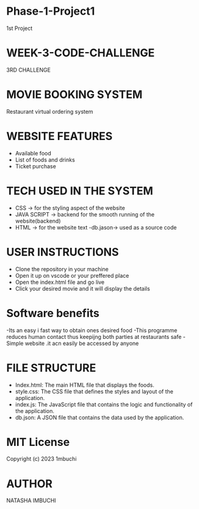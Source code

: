 # Phase-1-Project1
1st Project
# WEEK-3-CODE-CHALLENGE
3RD CHALLENGE
 # MOVIE BOOKING SYSTEM
 Restaurant virtual ordering system 
 # WEBSITE FEATURES
 - Available food
 - List of foods and drinks
 - Ticket purchase
 # TECH USED IN THE SYSTEM
 - CSS -> for the styling aspect of the website 
 - JAVA SCRIPT -> backend for the smooth running of the website(backend)
 - HTML -> for the website text
 -db.jason-> used as a source code
 # USER INSTRUCTIONS 
 - Clone the repository in your machine
 - Open it up on vscode or your preffered place
 - Open the index.html file and go live
 - Click your desired movie and it will display the details
 # Software benefits 
 -Its an easy i fast way to obtain ones desired food
 -This programme reduces human contact thus keepijng  both parties at restaurants safe
 -Simple website .it acn easily be accessed by anyone 
 # FILE STRUCTURE 
- Index.html: The main HTML file that displays the foods.
- style.css: The CSS file that defines the styles and layout of the application.
- index.js: The JavaScript file that contains the logic and functionality of the application.
- db.json: A JSON file that contains the data used by the application.
# MIT License

Copyright (c) 2023 1mbuchi
# AUTHOR 
NATASHA IMBUCHI